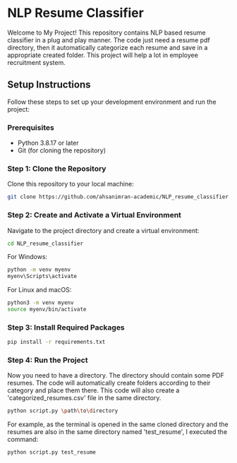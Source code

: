 # NLP Resume Classifier
Welcome to My Project! This repository contains NLP based resume classifier in a plug and play manner. The code just need a resume pdf directory, then it automatically categorize each resume and save in a appropriate created folder. This project will help a lot in employee recruitment system.

## Setup Instructions

Follow these steps to set up your development environment and run the project:

### Prerequisites

- Python 3.8.17 or later
- Git (for cloning the repository)

### Step 1: Clone the Repository

Clone this repository to your local machine:

```bash
git clone https://github.com/ahsanimran-academic/NLP_resume_classifier.git
```
### Step 2: Create and Activate a Virtual Environment
Navigate to the project directory and create a virtual environment:

```bash
cd NLP_resume_classifier
```
For Windows:
```bash
python -m venv myenv
myenv\Scripts\activate
```
For Linux and macOS:
```bash
python3 -m venv myenv
source myenv/bin/activate
```
### Step 3: Install Required Packages
```bash
pip install -r requirements.txt
```
### Step 4: Run the Project
Now you need to have a directory. The directory should contain some PDF resumes. The code will automatically create folders according to their category and place them there. This code will also create a 'categorized_resumes.csv' file in the same directory.

```bash
python script.py \path\to\directory
```
For example, as the terminal is opened in the same cloned directory and the resumes are also in the same directory named 'test_resume', I executed the command:
```bash
python script.py test_resume
```
